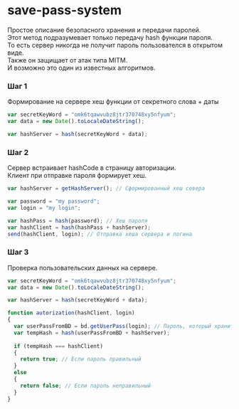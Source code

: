 save-pass-system
================

Простое описание безопасного хранения и передачи паролей. <br>
Этот метод подразумевает только передачу hash функции пароля. <br>
То есть сервер никогда не получит пароль пользователся в открытом виде. <br>
Также он защищает от атак типа MITM. <br>
И возможно это один из известных алгоритмов.

### Шаг 1
Формирование на сервере хеш функции от секретного слова + даты

```js
var secretKeyWord = "omk6tqawvubz8jtr370748xy5nfyum";
var data = new Date().toLocaleDateString();

var hashServer = hash(secretKeyWord + data);
```

### Шаг 2
Сервер встраивает hashCode в страницу авторизации. <br>
Клиент при отправке пароля формирует хеш.

```js
var hashServer = getHashServer(); // Сформированный хеш севера

var password = "my password";
var login = "my login";

var hashPass = hash(password); // Хеш пароля
var hashClient = hash(hashPass + hashServer);
send(hashClient, login); // Отправка хеша сервера и логина
```

### Шаг 3
Проверка пользовательских данных на сервере.

```js
var secretKeyWord = "omk6tqawvubz8jtr370748xy5nfyum";
var data = new Date().toLocaleDateString();

var hashServer = hash(secretKeyWord + data);

function autorization(hashClient, login)
{
  var userPassFromBD = bd.getUserPass(login); // Пароль, который хранится в базе данных в виде хеш функции: hash(password);
  var tempHash = hash(userPassFromBD + hashServer);
  
  if (tempHash === hashClient)
  {
    return true; // Если пароль правильный
  }
  else
  {
    return false; // Если пароль неправильный
  }
}
```
